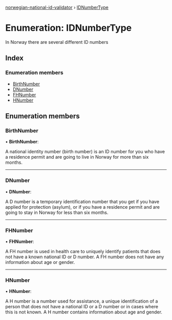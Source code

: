 [norwegian-national-id-validator](../README.md) › [IDNumberType](idnumbertype.md)

# Enumeration: IDNumberType

In Norway there are several different ID numbers

## Index

### Enumeration members

* [BirthNumber](idnumbertype.md#birthnumber)
* [DNumber](idnumbertype.md#dnumber)
* [FHNumber](idnumbertype.md#fhnumber)
* [HNumber](idnumbertype.md#hnumber)

## Enumeration members

###  BirthNumber

• **BirthNumber**:

A national identity number (birth number) is an ID number for you who
have a residence permit and are going to live in Norway for more than
six months.

___

###  DNumber

• **DNumber**:

A D number is a temporary identification number that you get if you have
applied for protection (asylum), or if you have a residence permit and
are going to stay in Norway for less than six months.

___

###  FHNumber

• **FHNumber**:

A FH number is used in health care to uniquely identify patients that
does not have a known national ID or D number. A FH number does not have
any information about age or gender.

___

###  HNumber

• **HNumber**:

A H number is a number used for assistance, a unique identification of a
person that does not have a national ID or a D number or in cases where
this is not known. A H number contains information about age and gender.
